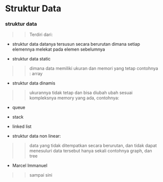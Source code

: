 # Struktur Data
### struktur data
>> Terdiri dari:
+ struktur data datanya tersusun secara berurutan dimana setiap elemennya melekat pada elemen sebelumnya

+ struktur data static
>> dimana data memiliki ukuran dan memori yang tetap contohnya : array

+ struktur data dinamis
>> ukurannya tidak tetap dan bisa diubah ubah sesuai kompleksnya memory yang ada, contohnya:
+ queue
+ stack
+ linked list

+ struktur data non linear:
>> data yang tidak ditempatkan secara berurutan, dan tidak dapat menesuluri data tersebut hanya sekali contohnya graph, dan tree

+ Marcel Immanuel
>>sampai sini